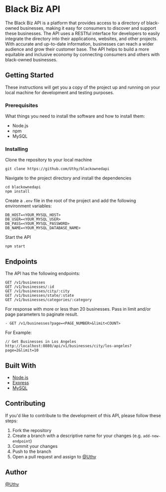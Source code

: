 # Black Biz API

The Black Biz API is a platform that provides access to a directory of black-owned businesses, making it easy for consumers to discover and support these businesses. The API uses a RESTful interface for developers to easily integrate the directory into their applications, websites, and other projects. With accurate and up-to-date information, businesses can reach a wider audience and grow their customer base. The API helps to build a more equitable and inclusive economy by connecting consumers and others with black-owned businesses. 

## Getting Started

These instructions will get you a copy of the project up and running on your local machine for development and testing purposes. 

### Prerequisites

What things you need to install the software and how to install them:

- Node.js
- npm
- MySQL

### Installing

Clone the repository to your local machine

```
git clone https://github.com/Uthy/blackownedapi
```

Navigate to the project directory and install the dependencies

```
cd blackownedapi
npm install
```

Create a `.env` file in the root of the project and add the following environment variables:

```
DB_HOST=<YOUR_MYSQL_HOST>
DB_USER=<YOUR_MYSQL_USER>
DB_PASS=<YOUR_MYSQL_PASSWORD>
DB_NAME=<YOUR_MYSQL_DATABASE_NAME>
```

Start the API

```
npm start
```

## Endpoints

The API has the following endpoints:

```
GET /v1/businesses
GET /v1/businesses/:id
GET /v1/businesses/city/:city
GET /v1/businesses/state/:state
GET /v1/businesses/categories/:category
```

For response with more or less than 20 businesses. Pass in limit and/or page parameters to paginate result.

```
- GET /v1/businesses?page=<PAGE_NUMBER>&limit<COUNT>
```

For Example:
```
// Get Businesses in Los Angeles
http://localhost:8080/api/v1/businesses/city/los-angeles?page=2&limit=10
```

## Built With

- [Node.js](https://nodejs.org/en/)
- [Express](https://expressjs.com/)
- [MySQL](https://www.mysql.com/)

## Contributing

If you'd like to contribute to the development of this API, please follow these steps:

1. Fork the repository
2. Create a branch with a descriptive name for your changes (e.g. `add-new-endpoint`)
3. Commit your changes
4. Push to the branch
5. Open a pull request and assign to [@Uthy](https://github.com/Uthy/)

## Author

[@Uthy](https://github.com/Uthy/)
